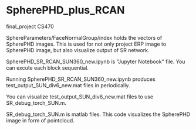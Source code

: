 # SpherePHD_plus_RCAN
final_project CS470

SphereParameters/FaceNormalGroup/index holds the vectors of SpherePHD images. This is used for not only project ERP image to SpherePHD image, but also visualize output of SR network.

SpherePHD_SR_RCAN_SUN360_new.ipynb is "Jupyter Notebook" file. You can excute each block sequential.

Running SpherePHD_SR_RCAN_SUN360_new.ipynb produces test_output_SUN_div6_new.mat files in periodically.

You can visualize test_output_SUN_div6_new.mat files to use SR_debug_torch_SUN.m.

SR_debug_torch_SUN.m is matlab files. This code visualizes the SpherePHD image in form of pointcloud. 
